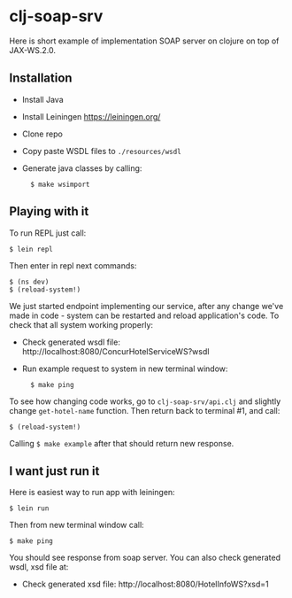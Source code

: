 # clj-soap-srv

Here is short example of implementation SOAP server on clojure on top of JAX-WS.2.0.

## Installation

- Install Java
- Install Leiningen https://leiningen.org/
- Clone repo
- Copy paste WSDL files to `./resources/wsdl`
- Generate java classes by calling:

		$ make wsimport

## Playing with it

To run REPL just call:

	$ lein repl

Then enter in repl next commands:

	$ (ns dev)
	$ (reload-system!)

We just started endpoint implementing our service, after any change we've made in code - system can be restarted and reload application's code.
To check that all system working properly:

- Check generated wsdl file: http://localhost:8080/ConcurHotelServiceWS?wsdl
- Run example request to system in new terminal window:

		$ make ping

To see how changing code works, go to `clj-soap-srv/api.clj` and slightly change `get-hotel-name` function. Then return back to terminal #1, and call:

	$ (reload-system!)

Calling `$ make example` after that should return new response.

## I want just run it

Here is easiest way to run app with leiningen:

	$ lein run

Then from new terminal window call:

	$ make ping

You should see response from soap server. You can also check generated wsdl, xsd file at:

- Check generated xsd file: http://localhost:8080/HotelInfoWS?xsd=1
